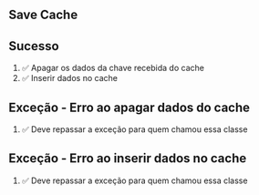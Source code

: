 ## Save Cache

## Sucesso
1. ✅ Apagar os dados da chave recebida do cache
2. ✅ Inserir dados no cache

## Exceção - Erro ao apagar dados do cache
1. ✅ Deve repassar a exceção para quem chamou essa classe

## Exceção - Erro ao inserir dados no cache
1. ✅ Deve repassar a exceção para quem chamou essa classe